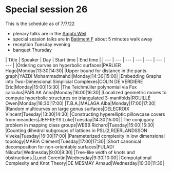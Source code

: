 # Special session 26

This is the schedule as of 7/7/22

- plenary talks are in the [Amphi Weil](https://goo.gl/maps/bfMkuKjfKBCJbRsX9)
- special session talks are in [Batiment F](https://goo.gl/maps/VXct7MyxM1YVMciz8) about 5 minutes walk away
- reception Tuesday evening
- banquet Thursday


| Title | Speaker |  Day | Start time | End time | 
| --- | ---  | --- | --- | --- | ---  | ---  | 
|Ordering curves on hyperbolic surfaces|PARLIER Hugo|Monday|13:30|14:30|
|Upper bound for distance in the pants graph|YAZDI Mohammadmahdi|Monday|14:30|15:00|
|Embedding Graphs into Two-Dimensional Simplicial Complexes|COLIN DE VERDIÈRE Éric|Monday|15:00|15:30|
|The Teichmüller polynomial via Fox calculus|PARLAK Anna|Monday|16:00|16:30|
|Localized geometric moves to compute hyperbolic structures on triangulated 3-manifolds|ROUILLÉ Owen|Monday|16:30|17:00|
|T.B.A.|MÁLAGA Alba|Monday|17:00|17:30|
|Random multicurves on large genus surfaces|DELECROIX Vincent|Tuesday|13:30|14:30|
|Constructing hyperelliptic pillowcase covers from meanders|JEFFREYS Luke|Tuesday|14:30|15:00|
|The conjugacy problem in mapping class groups|WEBB Richard|Tuesday|15:00|15:30|
|Counting dihedral subgroups of lattices in PSL(2,R)|ERLANDSSON Viveka|Tuesday|16:00|17:00|
|Parameterized complexity in low dimensional topology|MARIA Clément|Tuesday|17:00|17:30|
|Short canonical decomposition for non-orientable surfaces|FULADI Niloufar|Wednesday|9:00|9:30|
|Tree-like width of knots and obstructions.|Lunel Corentin|Wednesday|9:30|10:00|
|Computational Complexity and Knot Theory|DE MESMAY Arnaud|Wednesday|10:30|11:30|
